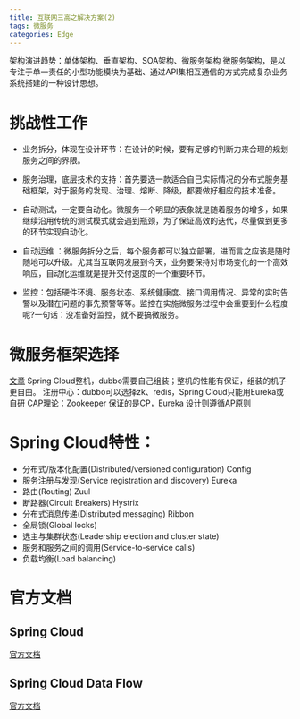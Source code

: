 ```yaml
---
title: 互联网三高之解决方案(2)
tags: 微服务
categories: Edge
---
```


架构演进趋势：单体架构、垂直架构、SOA架构、微服务架构
微服务架构，是以专注于单一责任的小型功能模块为基础、通过API集相互通信的方式完成复杂业务系统搭建的一种设计思想。
<!-- more -->
# 挑战性工作
* 业务拆分，体现在设计环节：在设计的时候，要有足够的判断力来合理的规划服务之间的界限。

* 服务治理，底层技术的支持：首先要选一款适合自己实际情况的分布式服务基础框架，对于服务的发现、治理、熔断、降级，都要做好相应的技术准备。

* 自动测试，一定要自动化。微服务一个明显的表象就是随着服务的增多，如果继续沿用传统的测试模式就会遇到瓶颈，为了保证高效的迭代，尽量做到更多的环节实现自动化。

* 自动运维 ：微服务拆分之后，每个服务都可以独立部署，进而言之应该是随时随地可以升级。尤其当互联网发展到今天，业务要保持对市场变化的一个高效响应，自动化运维就是提升交付速度的一个重要环节。

* 监控：包括硬件环境、服务状态、系统健康度、接口调用情况、异常的实时告警以及潜在问题的事先预警等等。监控在实施微服务过程中会重要到什么程度呢?一句话：没准备好监控，就不要搞微服务。

# 微服务框架选择
[文章](https://blog.csdn.net/u010664947/article/details/80007767)
Spring Cloud整机，dubbo需要自己组装；整机的性能有保证，组装的机子更自由。
注册中心：dubbo可以选择zk、redis，Spring Cloud只能用Eureka或自研
CAP理论：Zookeeper 保证的是CP，Eureka 设计则遵循AP原则

# Spring Cloud特性：
* 分布式/版本化配置(Distributed/versioned configuration)
Config
* 服务注册与发现(Service registration and discovery)
Eureka
* 路由(Routing)
Zuul
* 断路器(Circuit Breakers)
Hystrix
* 分布式消息传递(Distributed messaging)
Ribbon
* 全局锁(Global locks)
* 选主与集群状态(Leadership election and cluster state)
* 服务和服务之间的调用(Service-to-service calls)
* 负载均衡(Load balancing)
# 官方文档
## Spring Cloud
[官方文档](http://cloud.spring.io/spring-cloud-static/Finchley.RELEASE/single/spring-cloud.html)
## Spring Cloud Data Flow
[官方文档](https://docs.spring.io/spring-cloud-dataflow/docs/current/reference/htmlsingle/#getting-started)